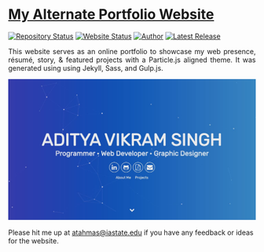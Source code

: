 # <a href="https://people.umass.edu/avsingh" target="_blank">My Alternate Portfolio Website</a>
[![Repository Status](https://img.shields.io/badge/Repository%20Status-Maintained-dark%20green.svg)](https://github.com/YOUR_GITHUB_USERNAME/YOUR_REPOSITORY_NAME)
[![Website Status](https://img.shields.io/badge/Website%20Status-Online-green)](https://YOUR_WEBSITE_URL)
[![Author](https://img.shields.io/badge/Author-YOUR_NAME-blue.svg)](https://www.linkedin.com/in/YOUR_LINKEDIN_PROFILE/)
[![Latest Release](https://img.shields.io/badge/Latest%20Release-DATE-yellow.svg)](https://github.com/YOUR_GITHUB_USERNAME/YOUR_REPOSITORY_NAME/commit/master)


 <p align="justify">This website serves as an online portfolio to showcase my web presence, résumé, story, & featured projects with a Particle.js aligned theme. It was generated using using Jekyll, Sass, and Gulp.js.</p>

![My Alternate Portfolio Website](https://raw.githubusercontent.com/AVS1508/My-Alternate-Portfolio-Website/master/My-Alternate-Portfolio-Website.jpg)

Please hit me up at atahmas@iastate.edu if you have any feedback or ideas for the website. 

